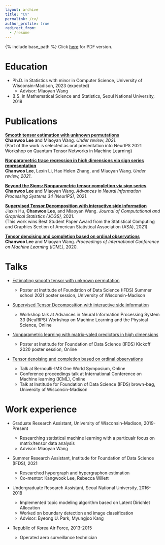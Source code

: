 ```yaml
---
layout: archive
title: "CV"
permalink: /cv/
author_profile: true
redirect_from:
  - /resume
---
```

{% include base_path %}
Click [here](https://Chanwoost.github.io/files/CV_ChanwooLee.pdf) for PDF version.

Education
======
* Ph.D. in Statistics with minor in Computer Science, University of Wisconsin-Madison, 2023 (expected)
  * Advisor: Miaoyan Wang
* B.S. in Mathematical Science and Statistics, Seoul National University, 2018



Publications
======
<b>[Smooth tensor estimation with unknown permutations](https://chanwoost.github.io/publications/Smooth)</b> <br>
<b>Chanwoo Lee</b> and Miaoyan Wang.
<i>Under review, 2021</i>. <br>
(Part of the work is selected as oral presentation into NeurIPS 2021 Workshop on Quantum Tensor Networks in Machine Learning)


<b>[Nonparametric trace regression in high dimensions via sign series representation](https://chanwoost.github.io/publications/nonpara)</b> <br>
<b>Chanwoo Lee</b>, Lexin Li, Hao Helen Zhang, and Miaoyan Wang.
<i>Under review, 2021</i>. 

<b>[Beyond the Signs: Nonparametric tensor completion via sign series](https://chanwoost.github.io/publications/signT)</b> <br>
<b>Chanwoo Lee</b> and Miaoyan Wang.
<i>Advances in Neural Information Processing Systems 34 (NeurIPS)</i>, 2021. 

<b>[Supervised Tensor Decomposition with interactive side information](https://chanwoost.github.io/publications/Tregress)</b> <br>
Jiaxin Hu, <b>Chanwoo Lee</b>, and Miaoyan Wang.
<i> Journal of Computational and Graphical Statistics (JCGS),</i> 2021.<br> 
(This work wins Best Student Paper Award from the Statistical Computing and Graphics Section of American Statistical Association (ASA), 2021)


<b>[Tensor denoising and completion based on ordinal observations](https://chanwoost.github.io/publications/ordinalT)</b> <br> 
<b>Chanwoo Lee</b> and Miaoyan Wang.
<i>Proceedings of International Conference on Machine Learning (ICML)</i>, 2020.

  
Talks
======
* [Estimating smooth tensor with unknown permutation](https://chanwoost.github.io/talks/smoothtensor)
  * Poster at Institude of Foundation of Data Science (IFDS) Summer school 2021 poster session, University of Wisconsin-Madison

* [Supervised Tensor Decomposition with interactive side information](https://chanwoost.github.io/talks/supervised)
  * Workshop talk at Advances in Neural Information Processing System 33 (NeuRIPS) Workshop on Machine Learning and the Physical Science, Online

* [Nonparametric learning with matrix-valed predictors in high dimensions](https://chanwoost.github.io/talks/nonpara)
  * Poster at Institude for Foundation of Data Science (IFDS) Kickoff 2020 poster session, Online


* [Tensor denoising and completion based on ordinal observations](https://chanwoost.github.io/talks/ordinalT1)
  * Talk at Bernoulli-IMS One World Symposium, Online
  * Conference proceedings talk at International Conference on Machine learning (ICML), Online
  * Talk at Institude for Foundation of Data Science (IFDS) brown-bag, University of Wisconsin-Madison

Work experience
======
* Graduate Research Assistant, University of Wisconsin-Madison, 2019-Present
  * Researching statistical machine learning with a particualr focus on matrix/tensor data analysis
  * Advisor: Miaoyan Wang
  
* Summer Research Assistant, Institude for Foundation of Data Science (IFDS), 2021
  * Researched hypergraph and hypergraphon estimation
  * Co-mentor: Kangwook Lee, Rebecca Willett

* Undergraduate Research Assistant, Seoul National University, 2016-2018
  * Implemented topic modeling algorithm based on Latent Dirichlet Allocation
  * Worked on boundary detection and image classification
  * Advisor: Byeong U. Park, Myungjoo Kang

* Republic of Korea Air Force, 2013-2015
  * Operated aero surveillance technician



